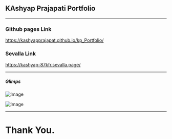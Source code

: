 ## KAshyap Prajapati Portfolio

---
### Github pages Link
https://kashyapprajapat.github.io/kp_Portfolio/

### Sevalla Link 
https://kashyap-87kfr.sevalla.page/

---

##### Glimps
![Image](https://res.cloudinary.com/dpf5bkafv/image/upload/v1748243347/portfolio/glibfvuygewli8kqysgd.png)


![Image](https://res.cloudinary.com/dpf5bkafv/image/upload/v1748243347/portfolio/f5368lxe8wiu3fhf7750.png)

---

# Thank You.